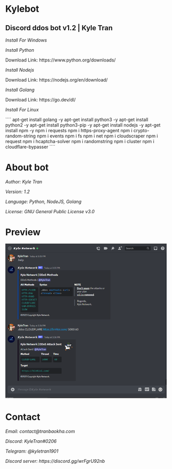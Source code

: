 <h1>Kylebot</h1>
<h2>Discord ddos bot v1.2 | Kyle Tran</h2>
<p><i>Install For Windows</i><p>

<p><i>Install Python</i></p>
<p>Download Link: https://www.python.org/downloads/</p>
<p><i>Install Nodejs</i></p>
<p>Download Link: https://nodejs.org/en/download/</p>
</p><i>Install Golang</i></p>
<p>Download Link: https://go.dev/dl/</p>
<p><i>Install For Linux</i><p>
````
apt-get install golang -y
apt-get install python3 -y
apt-get install python2 -y
apt-get install python3-pip -y
apt-get install nodejs -y
apt-get install npm -y
npm i requests
npm i https-proxy-agent
npm i crypto-random-string
npm i events
npm i fs
npm i net
npm i cloudscraper
npm i request
npm i hcaptcha-solver
npm i randomstring
npm i cluster
npm i cloudflare-bypasser
````
<h1>About bot</h1>
<p><i>Author: Kyle Tran</i></p>
<p><i>Version: 1.2</i></p>
<p><i>Language: Python, NodeJS, Golang</i></p>
<p><i>License: GNU General Public License v3.0</i></p>
<h1>Preview</h1>
<img src="preview.png" alt="">
<h1>Contact</h1>
<p><i>Email: contact@tranbaokha.com</i></p>
<p><i>Discord: KyleTran#0206</i></p>
<p><i>Telegram: @kyletran1901</i></p>
<p><i>Discord server: https://discord.gg/wrFgrU92nb</i></p>


